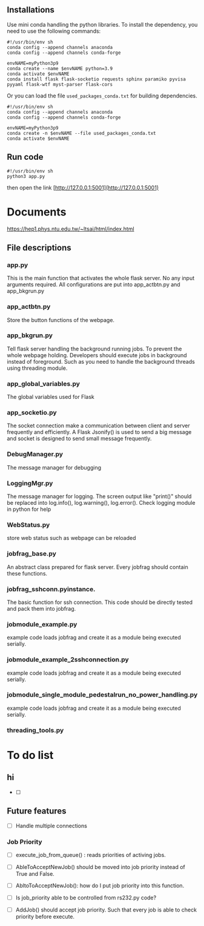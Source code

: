 ## Installations
Use mini conda handling the python libraries.
To install the dependency, you need to use the following commands:
```
#!/usr/bin/env sh
conda config --append channels anaconda
conda config --append channels conda-forge

envNAME=myPython3p9
conda create --name $envNAME python=3.9
conda activate $envNAME
conda install flask flask-socketio requests sphinx paramiko pyvisa pyyaml flask-wtf myst-parser flask-cors
```

Or you can load the file `used_packages_conda.txt` for building dependencies.
```
#!/usr/bin/env sh
conda config --append channels anaconda
conda config --append channels conda-forge

envNAME=myPython3p9
conda create -n $envNAME --file used_packages_conda.txt 
conda activate $envNAME
```

## Run code
```
#!/usr/bin/env sh
python3 app.py
```
then open the link [http://127.0.0.1:5001](http://127.0.0.1:5001)

# Documents
https://hep1.phys.ntu.edu.tw/~ltsai/html/index.html

## File descriptions
### app.py

This is the main function that activates the whole flask server.
No any input arguments required. All configurations are put into app_actbtn.py and app_bkgrun.py
### app_actbtn.py

Store the button functions of the webpage.

### app_bkgrun.py

Tell flask server handling the background running jobs.
To prevent the whole webpage holding.
Developers should execute jobs in background instead of foreground.
Such as you need to handle the background threads using threading module.

### app_global_variables.py

The global variables used for Flask

### app_socketio.py

The socket connection make a communication between client and server frequently and efficiently.
A Flask Jsonify() is used to send a big message and socket is designed to send small message frequently.

### DebugManager.py

The message manager for debugging

### LoggingMgr.py

The message manager for logging. The screen output like "print()" should be replaced into  log.info(), log.warning(), log.error().
Check logging module in python for help

### WebStatus.py

store web status such as webpage can be reloaded

### jobfrag_base.py

An abstract class prepared for flask server. Every jobfrag should contain these functions.

### jobfrag_sshconn.pyinstance.

The basic function for ssh connection. This code should be directly tested and pack them into jobfrag.

### jobmodule_example.py

example code loads jobfrag and create it as a module being executed serially.

### jobmodule_example_2sshconnection.py

example code loads jobfrag and create it as a module being executed serially.

### jobmodule_single_module_pedestalrun_no_power_handling.py

example code loads jobfrag and create it as a module being executed serially.

### threading_tools.py



# To do list
## hi
* [ ] 


## Future features
* [ ] Handle multiple connections 

### Job Priority
* [ ] execute_job_from_queue() : reads priorities of activing jobs.
* [ ] AbleToAcceptNewJob() should be moved into job priority instead of True and False.
* [ ] AbltoToAcceptNewJob(): how do I put job priority into this function.
* [ ] Is job_priority able to be controlled from rs232.py code?
* [ ] AddJob() should accept job priority. Such that every job is able to check priority before execute.

